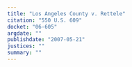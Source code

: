 ```yaml
---
title: "Los Angeles County v. Rettele"
citation: "550 U.S. 609"
docket: "06-605"
argdate: ""
publishdate: "2007-05-21"
justices: ""
summary: ""
---
```


